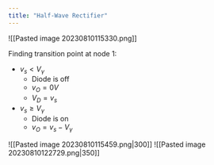 ```yaml
---
title: "Half-Wave Rectifier"
---
```

![[Pasted image 20230810115330.png]]

Finding transition point at node 1:
- $v_s < V_\gamma$
	- Diode is off
	- $v_O = 0V$
	- $V_D = v_s$
- $v_s \geq V_\gamma$
	- Diode is on
	- $v_O = v_s - V_\gamma$

![[Pasted image 20230810115459.png|300]]
![[Pasted image 20230810122729.png|350]]






